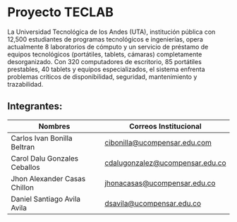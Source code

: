 # Proyecto TECLAB

La Universidad Tecnológica de los Andes (UTA), institución pública con 12,500 estudiantes de programas tecnológicos e ingenierías, opera actualmente 8 laboratorios de cómputo y un servicio de préstamo de equipos tecnológicos (portátiles, tablets, cámaras) completamente desorganizado. Con 320 computadores de escritorio, 85 portátiles prestables, 40 tablets y equipos especializados, el sistema enfrenta problemas críticos de disponibilidad, seguridad, mantenimiento y trazabilidad.

## Integrantes:

| Nombres                      | Correos Institucional           |
|------------------------------|---------------------------------|
| Carlos Ivan Bonilla Beltran  | cibonilla@ucompensar.edu.com    |
| Carol Dalu Gonzales Ceballos | cdalugonzalez@ucompensar.edu.co |
| Jhon Alexander Casas Chillon | jhonacasas@ucompensar.edu.co    |
| Daniel Santiago Avila Avila  | dsavila@ucompensar.edu.co       |
